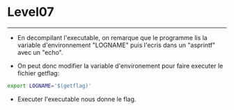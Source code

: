 # Level07

---

- En decompilant l'executable, on remarque que le programme lis la variable d'environnement "LOGNAME" puis l'ecris dans un "asprintf" avec un "echo".

- On peut donc modifier la variable d'environement pour faire executer le fichier getflag:
```bash
export LOGNAME='$(getflag)'
```

- Executer l'executable nous donne le flag.